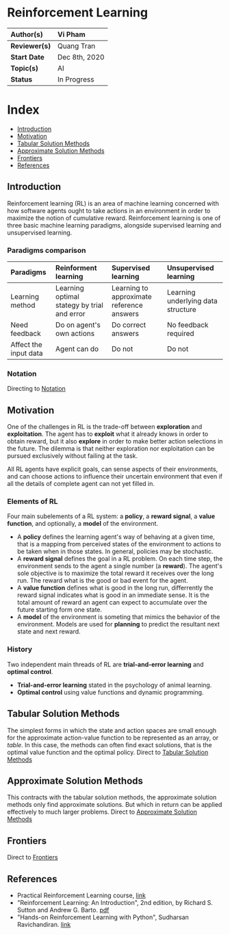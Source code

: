 # Reinforcement Learning

| **Author(s)** | Vi Pham|
| :------------ | :-------------------------------------------------------------------------------------------- |
| **Reviewer(s)** | Quang Tran |
| **Start Date** | Dec 8th, 2020 |
| **Topic(s)** | AI |
| **Status**       | In Progress |

# Index
- [Introduction](#introduction)
- [Motivation](#motivation)
- [Tabular Solution Methods](#tabular-solution-methods)
- [Approximate Solution Methods](#approximate-solution-methods)
- [Frontiers](#frontiers)
- [References](#references)

## Introduction

Reinforcement learning (RL) is an area of machine learning concerned with how software agents ought to take actions in an environment in order to maximize the notion of cumulative reward. Reinforcement learning is one of three basic machine learning paradigms, alongside supervised learning and unsupervised learning.

### Paradigms comparison

|Paradigms | Reinforment learning | Supervised learning | Unsupervised learning |
|:----------| :----------|:----------|:----------|
|Learning method | Learning optimal stategy by trial and error | Learning to approximate reference answers| Learning underlying data structure|
|Need feedback| Do on agent's own actions | Do correct answers | No feedback required|
|Affect the input data |Agent can do| Do not | Do not |

### Notation

Directing to [Notation](notation)

## Motivation

One of the challenges in RL is the trade-off between **exploration** and **exploitation**. The agent has to **exploit** what it already knows in order to obtain reward, but it also **explore** in order to make better action selections in the future. The dilemma is that neither exploration nor exploitation can be pursued exclusively without failing at the task.

All RL agents have explicit goals, can sense aspects of their environments, and can choose actions to influence their uncertain environment that even if all the details of complete agent can not yet filled in.


### Elements of RL

Four main subelements of a RL system: a **policy**, a **reward signal**, a **value function**, and optionally, a **model** of the environment.

- A **policy** defines the learning agent's way of behaving at a given time, that is a mapping from perceived states of the environment to actions to be taken when in those states. In general, policies may be stochastic.
- A **reward signal** defines the goal in a RL problem. On each time step, the environment sends to the agent a single number (a **reward**). The agent's sole objective is to maximize the total reward it receives over the long run. The reward what is the good or bad event for the agent.
- A **value function** defines what is good in the long run, differrently the reward signal indicates what is good in an immediate sense. It is the total amount of reward an agent can expect to accumulate over the future starting form one state.
- A **model** of the environment is someting that mimics the behavior of the environment. Models are used for **planning** to predict the resultant next state and next reward.

### History 

Two independent main threads of RL are **trial-and-error learning** and **optimal control**.
- **Trial-and-error learning** stated in the psychology of animal learning.
- **Optimal control** using value functions and dynamic programming.

## Tabular Solution Methods
The simplest forms in which the state and action spaces are small enough for the approximate action-value function to be represented as an array, or _table_. In this case, the methods can often find exact solutions, that is the optimal value function and the optimal policy.
Direct to [Tabular Solution Methods](tabular-solution-methods)

## Approximate Solution Methods
This contracts with the tabular solution methods, the approximate solution methods only find approximate solutions. But which in return can be applied effectively to much larger problems.
Direct to [Approximate Solution Methods](approximate-solution-methods)

## Frontiers
Direct to [Frontiers](frontiers)

## References
- Practical Reinforcement Learning course, [link](https://www.coursera.org/learn/practical-rl)
- "Reinforcement Learning: An Introduction", 2nd edition, by Richard S. Sutton and Andrew G. Barto. [pdf](https://web.stanford.edu/class/psych209/Readings/SuttonBartoIPRLBook2ndEd.pdf)
- "Hands-on Reinforcement Learning with Python", Sudharsan Ravichandiran. [link](https://librariestech.com/category/computer-science/hands-on-reinforcement-learning-with-python-master-reinforcement-and-deep-reinforcement-learning-using-openai-gym-and-tensorflow/)
